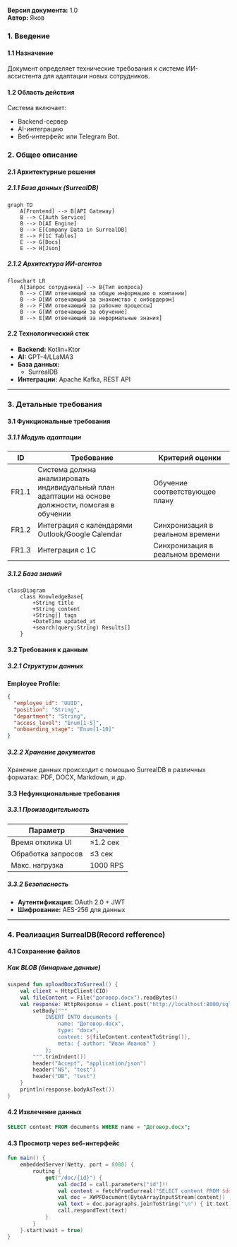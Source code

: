 **Версия документа:** 1.0  
**Автор:** Яков

### **1. Введение**  
#### 1.1 Назначение  
Документ определяет технические требования к системе ИИ-ассистента для адаптации новых сотрудников.  

#### 1.2 Область действия  
Система включает:  
- Backend-сервер  
- AI-интеграцию  
- Веб-интерфейс или Telegram Bot.  
### **2. Общее описание**  
#### 2.1 Архитектурные решения  
##### 2.1.1 База данных (SurrealDB)  
```mermaid  
graph TD  
    A[Frontend] --> B[API Gateway]  
    B --> C[Auth Service]  
    B --> D[AI Engine]  
    B --> E[Company Data in SurrealDB]  
    E --> F[1C Tables]  
    E --> G[Docs]  
    E --> H[Json]  
```  

##### 2.1.2 Архитектура ИИ-агентов  
```mermaid  
flowchart LR  
    A[Запрос сотрудника] --> B{Тип вопроса}  
    B --> C[ИИ отвечающий за общую информацию о компании]  
    B --> D[ИИ отвечающий за знакомство с онбордером]  
    B --> F[ИИ отвечающий за рабочие процессы]  
    B --> G[ИИ отвечающий за обучение]  
    B --> E[ИИ отвечающий за неформальные знания]  
```  

#### 2.2 Технологический стек  
- **Backend:** Kotlin+Ktor
- **AI:** GPT-4/LLaMA3
- **База данных:**  
  - SurrealDB    
- **Интеграции:** Apache Kafka, REST API  

---

### **3. Детальные требования**  
#### 3.1 Функциональные требования  
##### 3.1.1 Модуль адаптации  
| ID    | Требование                                                                                         | Критерий оценки                  |
| ----- | -------------------------------------------------------------------------------------------------- | -------------------------------- |
| FR1.1 | Система должна анализировать индивидуальный план адаптации на основе должности, помогая в обучении | Обучение соответствующее плану   |
| FR1.2 | Интеграция с календарями Outlook/Google Calendar                                                   | Синхронизация в реальном времени |
| FR1.3 | Интеграция с 1С                                                                                    | Синхронизация в реальном времени |


##### 3.1.2 База знаний  
```mermaid  
classDiagram  
    class KnowledgeBase{  
        +String title  
        +String content  
        +String[] tags  
        +DateTime updated_at  
        +search(query:String) Results[]  
    }  
```  

#### 3.2 Требования к данным  
##### 3.2.1 Структуры данных  
**Employee Profile:**  
```json  
{  
  "employee_id": "UUID",  
  "position": "String",  
  "department": "String",  
  "access_level": "Enum[1-5]",  
  "onboarding_stage": "Enum[1-10]"  
}  
```  

##### 3.2.2 Хранение документов  
Хранение данных происходит с помощью SurrealDB в различных форматах: PDF, DOCX, Markdown, и др. 
#### 3.3 Нефункциональные требования  
##### 3.3.1 Производительность  
| Параметр           | Значение |  
| ------------------ | -------- |  
| Время отклика UI   | ≤1.2 сек |  
| Обработка запросов | ≤3 сек   |  
| Макс. нагрузка     | 1000 RPS |  

##### 3.3.2 Безопасность  
- **Аутентификация:** OAuth 2.0 + JWT  
- **Шифрование:** AES-256 для данных  

---

### **4. Реализация SurrealDB**(Record refference)  
#### 4.1 Сохранение файлов  
##### Как BLOB (бинарные данные)  
```kotlin  
suspend fun uploadDocxToSurreal() {  
    val client = HttpClient(CIO)  
    val fileContent = File("договор.docx").readBytes()  
    val response: HttpResponse = client.post("http://localhost:8000/sql") {  
        setBody("""  
            INSERT INTO documents {  
                name: "Договор.docx",  
                type: "docx",  
                content: ${fileContent.contentToString()},  
                meta: { author: "Иван Иванов" }  
            };  
        """.trimIndent())  
        header("Accept", "application/json")  
        header("NS", "test")  
        header("DB", "test")  
    }  
    println(response.bodyAsText())  
}  
```  

#### 4.2 Извлечение данных  
```sql  
SELECT content FROM documents WHERE name = "Договор.docx";  
```  

#### 4.3 Просмотр через веб-интерфейс  
```kotlin  
fun main() {  
    embeddedServer(Netty, port = 8080) {  
        routing {  
            get("/doc/{id}") {  
                val docId = call.parameters["id"]!!  
                val content = fetchFromSurreal("SELECT content FROM $docId;")  
                val doc = XWPFDocument(ByteArrayInputStream(content))  
                val text = doc.paragraphs.joinToString("\n") { it.text }  
                call.respondText(text)  
            }  
        }  
    }.start(wait = true)  
}  
```  

